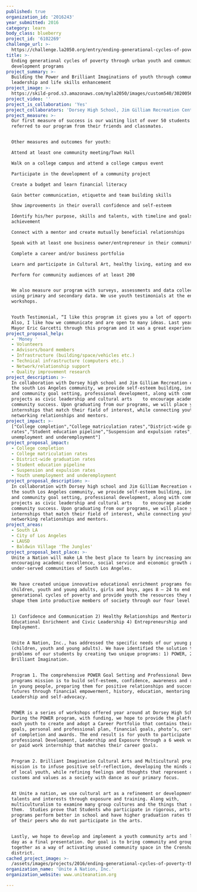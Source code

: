 ```yaml
---
published: true
organization_id: '2016243'
year_submitted: 2016
category: learn
body_class: blueberry
project_id: '6102269'
challenge_url: >-
  https://challenge.la2050.org/entry/ending-generational-cycles-of-poverty-through-urban-youth-and-community-development-programs
title: >-
  Ending generational cycles of poverty through urban youth and community
  development programs 
project_summary: >-
  Building the Power and Brilliant Imaginations of youth through community
  leadership and life skills enhancement
project_image: >-
  https://skild-prod.s3.amazonaws.com/myla2050/images/custom540/3020056105741-team91.jpeg
project_video: ''
project_is_collaboration: 'Yes'
project_collaborators: 'Dorsey High School, Jim Gilliam Recreation Center'
project_measure: >-
  Our first measure of success is our waiting list of over 50 students who are
  referred to our program from their friends and classmates.


  Other measures and outcomes for youth:

  Attend at least one community meeting/Town Hall

  Walk on a college campus and attend a college campus event

  Participate in the development of a community project

  Create a budget and learn financial literacy

  Gain better communication, etiquette and team building skills

  Show improvements in their overall confidence and self-esteem

  Identify his/her purpose, skills and talents, with timeline and goals of
  achievement

  Connect with a mentor and create mutually beneficial relationships

  Speak with at least one business owner/entrepreneur in their community

  Complete a career and/or business portfolio 

  Learn and participate in Cultural Art, healthy living, eating and exercise 

  Perform for community audiences of at least 200


  We also measure our program with surveys, assessments and data collection by
  using primary and secondary data. We use youth testimonials at the end of the
  workshops. 


  Youth Testimonial, “I like this program it gives you a lot of opportunity.
  Also, I like how we communicate and are open to many ideas. Last year I met
  Mayor Eric Garcetti through this program and it was a great experience.” Dayja
project_proposal_help:
  - 'Money '
  - Volunteers
  - Advisors/board members
  - Infrastructure (building/space/vehicles etc.)
  - Technical infrastructure (computers etc.)
  - Network/relationship support
  - Quality improvement research
project_description: >-
  In collaboration with Dorsey high school and Jim Gilliam Recreation center; in
  the south Los Angeles community, we provide self-esteem building, individual
  and community goal setting, professional development, along with community
  projects as civic leadership and cultural arts    to encourage academic and
  community success. Upon graduating from our programs, we will place youth in
  internships that match their field of interest, while connecting youth to
  networking relationships and mentors.
project_impact: >-
  ["College completion","College matriculation rates","District-wide graduation
  rates","Student education pipeline","Suspension and expulsion rates","Youth
  unemployment and underemployment"]
project_proposal_impact:
  - College completion
  - College matriculation rates
  - District-wide graduation rates
  - Student education pipeline
  - Suspension and expulsion rates
  - Youth unemployment and underemployment
project_proposal_description: >-
  In collaboration with Dorsey high school and Jim Gilliam Recreation center; in
  the south Los Angeles community, we provide self-esteem building, individual
  and community goal setting, professional development, along with community
  projects as civic leadership and cultural arts    to encourage academic and
  community success. Upon graduating from our programs, we will place youth in
  internships that match their field of interest, while connecting youth to
  networking relationships and mentors.
project_areas:
  - South LA
  - City of Los Angeles
  - LAUSD
  - Baldwin Village 'The Jungles'
project_proposal_best_place: >-
  Unite a Nation will make LA the best place to learn by increasing and
  encouraging academic excellence, social service and economic growth among
  under-served communities of South Los Angeles. 


  We have created unique innovative educational enrichment programs for
  children, youth and young adults, girls and boys, ages 8 – 24 to end
  generational cycles of poverty and provide youth the resources they need to
  shape them into productive members of society through our four level approach:


  1) Confidence and Communication 2) Healthy Relationships and Mentoring 3)
  Educational Enrichment and Civic Leadership 4) Entrepreneurship and
  Employment.


  Unite A Nation, Inc., has addressed the specific needs of our young people
  (children, youth and young adults). We have identified the solution to the
  problems of our students by creating two unique programs: 1) POWER, 2)
  Brilliant Imagination.


  Program 1. The comprehensive POWER Goal Setting and Professional Development
  programs mission is to build self-esteem, confidence, awareness and resiliency
  in young people, preparing them for positive relationships and successful
  futures through financial empowerment, history, education, mentoring and civic
  Leadership and self-advocacy. 


  POWER is a series of workshops offered year around at Dorsey High School.
  During the POWER program, with funding, we hope to provide the platform for
  each youth to create and adopt a Career Portfolio that contains their life
  goals, personal and professional plan, financial goals, photo’s, certificates
  of completion and awards. The end result is for youth to participate in
  professional Development, Leadership and Exposure through a 6 week volunteer
  or paid work internship that matches their career goals. 


  Program 2. Brilliant Imagination Cultural Arts and Multicultural program's
  mission is to infuse positive self-reflection, developing the minds and health
  of local youth, while refining feelings and thoughts that represent our
  customs and values as a society with dance as our primary focus.


  At Unite a nation, we use cultural art as a refinement or development of
  talents and interests through exposure and training. Along with,
  multiculturalism to examine many group cultures and the things that represent
  them.  Studies prove that Students who participate in rigorous, arts-based
  programs perform better in school and have higher graduation rates than that
  of their peers who do not participate in the arts.


  Lastly, we hope to develop and implement a youth community arts and leadership
  day as a final presentation. Our goal is to bring community and groups
  together as a way of activating unused community space in the Crenshaw
  district.
cached_project_image: >-
  /assets/images/projects/2016/ending-generational-cycles-of-poverty-through-urban-youth-and-community-development-programs/skild-prod.s3.amazonaws.com/myla2050/images/custom540/3020056105741-team91.jpeg
organization_name: 'Unite A Nation, Inc.'
organization_website: www.uniteanation.org

---
```

